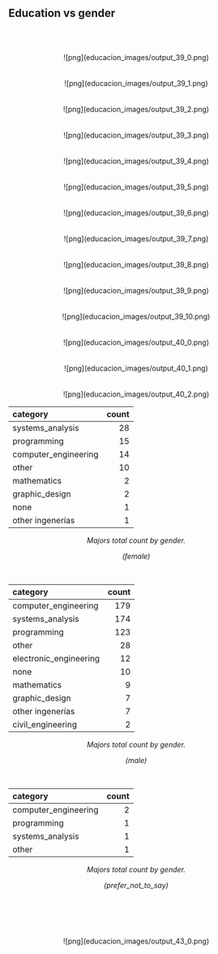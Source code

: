 ## Education vs gender

<br/><br/>

<center>![png](educacion_images/output_39_0.png)  </center> 
<br/><br/>
<center>![png](educacion_images/output_39_1.png)  </center> 
<br/><br/>
<center>![png](educacion_images/output_39_2.png)  </center> 
<br/><br/>
<center>![png](educacion_images/output_39_3.png)  </center> 
<br/><br/>
<center>![png](educacion_images/output_39_4.png)  </center> 
<br/><br/>
<center>![png](educacion_images/output_39_5.png)  </center> 
<br/><br/>
<center>![png](educacion_images/output_39_6.png)  </center> 
<br/><br/>
<center>![png](educacion_images/output_39_7.png)  </center> 
<br/><br/>
<center>![png](educacion_images/output_39_8.png)  </center> 
<br/><br/>
<center>![png](educacion_images/output_39_9.png)  </center> 
<br/><br/>
<center>![png](educacion_images/output_39_10.png) </center>  
<br/><br/>
<center>![png](educacion_images/output_40_0.png)  </center> 
<br/><br/>
<center>![png](educacion_images/output_40_1.png)  </center> 
<br/><br/>
<center>![png](educacion_images/output_40_2.png)  </center> 

<center>
        <div class='stats_table'>
    <a id="majors_count_table_7QZmJ"></a>

| category             | count |
| :------------------- | ----: |
| systems_analysis     |    28 |
| programming          |    15 |
| computer_engineering |    14 |
| other                |    10 |
| mathematics          |     2 |
| graphic_design       |     2 |
| none                 |     1 |
| other ingenerías     |     1 |

<p class="table_title"><em>Majors total count by gender. 
<p class="table_subtitle">(female)<p></em></p>
<br/>
</div>
</center>

<center>
        <div class='stats_table'>
    <a id="majors_count_table_fBeJ1"></a>

| category               | count |
| :--------------------- | ----: |
| computer_engineering   |   179 |
| systems_analysis       |   174 |
| programming            |   123 |
| other                  |    28 |
| electronic_engineering |    12 |
| none                   |    10 |
| mathematics            |     9 |
| graphic_design         |     7 |
| other ingenerías       |     7 |
| civil_engineering      |     2 |

<p class="table_title"><em>Majors total count by gender. 
 <p class="table_subtitle">(male)<p></em></p>
<br/>
</div>
</center>

<center>
     <div class='stats_table'>
    <a id="majors_count_table_iD3K3"></a>

| category             | count |
| :------------------- | ----: |
| computer_engineering |     2 |
| programming          |     1 |
| systems_analysis     |     1 |
| other                |     1 |

<p class="table_title"><em>Majors total count by gender. 
 <p class="table_subtitle">(prefer_not_to_say)<p></em></p>
<br/>
</div>
</center>

<!--
============================================
MAJOR==================      computer_engineering
gender
male      98
female    10
Name: count, dtype: int64


============================================
MAJOR==================      programming
gender
male      9
female    2
Name: count, dtype: int64


============================================
MAJOR==================      systems_analysis
gender
male      72
female    15
Name: count, dtype: int64

-->

<br/><br/>

<center>![png](educacion_images/output_43_0.png) </center> 

</br></br>

